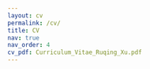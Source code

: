 ```yaml
---
layout: cv
permalink: /cv/
title: CV
nav: true
nav_order: 4
cv_pdf: Curriculum_Vitae_Ruqing_Xu.pdf
---
```

